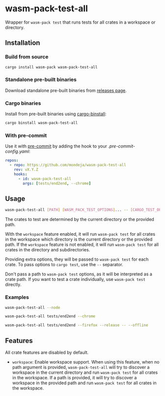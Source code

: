 # wasm-pack-test-all

Wrapper for `wasm-pack test` that runs tests for all crates in a workspace or
directory.

## Installation

### Build from source

```sh
cargo install wasm-pack wasm-pack-test-all
```

### Standalone pre-built binaries

Download standalone pre-built binaries from [releases page].

### Cargo binaries

Install from pre-built binaries using [cargo-binstall]:

```sh
cargo binstall wasm-pack-test-all
```

### With pre-commit

Use it with [pre-commit] by adding the hook to your _.pre-commit-config.yaml_:

```yaml
repos:
  - repo: https://github.com/mondeja/wasm-pack-test-all
    rev: vX.Y.Z
    hooks:
      - id: wasm-pack-test-all
        args: [tests/end2end, --chrome]
```

## Usage

```sh
wasm-pack-test-all [PATH] [WASM_PACK_TEST_OPTIONS]... -- [CARGO_TEST_OPTIONS]...
```

The crates to test are determined by the current directory or the provided path.

With the `workspace` feature enabled, it will run `wasm-pack test` for all crates
in the workspace which directory is the current directory or the provided path. If
the `workspace` feature is not enabled, it will run `wasm-pack test` for all crates
in the directory and subdirectories.

Providing extra options, they will be passed to `wasm-pack test` for each crate.
To pass options to `cargo test`, use the `--` separator.

Don't pass a path to `wasm-pack test` options, as it will be interpreted as a
crate path. If you want to test a crate individually, use `wasm-pack test`
directly.

### Examples

```sh
wasm-pack-test-all --node
```

```sh
wasm-pack-test-all tests/end2end --chrome
```

```sh
wasm-pack-test-all tests/end2end --firefox --release -- --offline
```

## Features

All crate features are disabled by default.

- `workspace`: Enable workspace support. When using this feature, when no path
  argument is provided, `wasm-pack-test-all` will try to discover a workspace
  in the current directory and run `wasm-pack test` for all crates in the
  workspace. If a path is provided, it will try to discover a workspace in the
  provided path and run `wasm-pack test` for all crates in the workspace.

[cargo-binstall]: https://github.com/cargo-bins/cargo-binstall
[pre-commit]: https://pre-commit.com
[releases page]: https://github.com/mondeja/wasm-pack-test-all/releases
